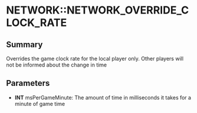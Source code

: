 # NETWORK::NETWORK_OVERRIDE_CLOCK_RATE

## Summary
Overrides the game clock rate for the local player only. Other players will not be informed about the change in time

## Parameters
* **INT** msPerGameMinute: The amount of time in milliseconds it takes for a minute of game time
